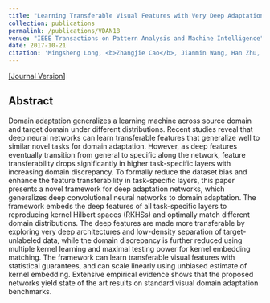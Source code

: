 ```yaml
---
title: "Learning Transferable Visual Features with Very Deep Adaptation Networks"
collection: publications
permalink: /publications/VDAN18
venue: "IEEE Transactions on Pattern Analysis and Machine Intelligence"
date: 2017-10-21
citation: 'Mingsheng Long, <b>Zhangjie Cao</b>, Jianmin Wang, Han Zhu, Michael I. Jordan. <i>IEEE Transactions on Pattern Analysis and Machine Intelligence</i> <b>TPAMI</b>.'
---
```


[[Journal Version]](http://caozhangjie.github.io/files/VDAN18.pdf)

## Abstract
Domain adaptation generalizes a learning machine across source domain and target domain under different distributions. Recent studies reveal that deep neural networks can learn transferable features that generalize well to similar novel tasks for domain adaptation. However, as deep features eventually transition from general to specific along the network, feature transferability drops significantly in higher task-specific layers with increasing domain discrepancy. To formally reduce the dataset bias and enhance the feature transferability in task-specific layers, this paper presents a novel framework for deep adaptation networks, which generalizes deep convolutional neural networks to domain adaptation. The framework embeds the deep features of all task-specific layers to reproducing kernel Hilbert spaces (RKHSs) and optimally match different domain distributions. The deep features are made more transferable by exploring very deep architectures and low-density separation of target-unlabeled data, while the domain discrepancy is further reduced using multiple kernel learning and maximal testing power for kernel embedding matching. The framework can learn transferable visual features with statistical guarantees, and can scale linearly using unbiased estimate of kernel embedding. Extensive empirical evidence shows that the proposed networks yield state of the art results on standard visual domain adaptation benchmarks.
